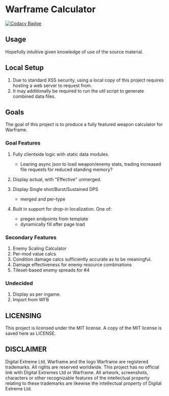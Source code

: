 # Warframe Calculator

[![Codacy Badge](https://api.codacy.com/project/badge/Grade/3810dc416c99410b90302f29d3d35b6f)](https://www.codacy.com/app/ehwuts/warframe-calc?utm_source=github.com&utm_medium=referral&utm_content=ehwuts/warframe-calc&utm_campaign=Badge_Grade)

## Usage

Hopefully intuitive given knowledge of use of the source material.

## Local Setup

1.  Due to standard XSS security, using a local copy of this project requires hosting a web server to request from.
2.  It may additionally be required to run the util script to generate combined data files.

## Goals

The goal of this project is to produce a fully featured weapon calculator for Warframe.

### Goal Features

1.  Fully clientside logic with static data modules. 
    -   Leaning async json to load weapon/enemy stats, trading increased file requests for reduced standing memory?

2.  Display actual, with "Effective" unmerged.

3.  Display Single shot/Burst/Sustained DPS
    -   merged and per-type

4.  Built in support for drop-in localization. One of:
    -   pregen endpoints from template
    -   dynamically fill after page load

### Secondary Features

1.  Enemy Scaling Calculator
2.  Per-mod value calcs
3.  Condition damage calcs sufficiently accurate as to be meaningful.
4.  Damage effectiveness for enemy resource combinations
5.  Tileset-based enemy spreads for #4

### Undecided

1.  Display as per ingame.
2.  Import from WFB

## LICENSING

This project is licensed under the MIT license. A copy of the MIT license is saved here as LICENSE.

## DISCLAIMER

Digital Extreme Ltd, Warframe and the logo Warframe are registered trademarks. All rights are reserved worldwide. This project has no official link with Digital Extremes Ltd or Warframe. All artwork, screenshots, characters or other recognizable features of the intellectual property relating to these trademarks are likewise the intellectual property of Digital Extreme Ltd.
